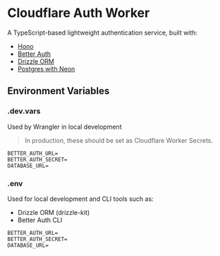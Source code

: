 # Cloudflare Auth Worker

A TypeScript-based lightweight authentication service, built with:

- [Hono](https://hono.dev)
- [Better Auth](https://better-auth.com)
- [Drizzle ORM](https://orm.drizzle.team)
- [Postgres with Neon](https://neon.tech)

## Environment Variables

### .dev.vars

Used by Wrangler in local development

> In production, these should be set as Cloudflare Worker Secrets.

```.dev.vars
BETTER_AUTH_URL=
BETTER_AUTH_SECRET=
DATABASE_URL=
```

### .env

Used for local development and CLI tools such as:

- Drizzle ORM (drizzle-kit)
- Better Auth CLI

```env
BETTER_AUTH_URL=
BETTER_AUTH_SECRET=
DATABASE_URL=
```
